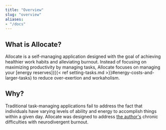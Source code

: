 ```yaml
---
title: "Overview"
slug: "overview"
aliases:
- "/docs"
---
```


## What is Allocate?

Allocate is a self-managing application designed with the goal of achieving healthier work habits and alleviating burnout. Instead of focusing on maximizing productivity by managing tasks, Allocate focuses on managing your [energy reserves]({{< ref setting-tasks.md >}}#energy-costs-and-larger-tasks) to reduce over-exertion and workaholism.

<!-- TODO: change when personal website done -->
## Why?

Traditional task-managing applications fail to address the fact that individuals have varying levels of ability and energy to accomplish things within a given day. Allocate was designed to address [the author's](https://jordan-clayton.github.io) chronic difficulties with neurodivergent burnout.

